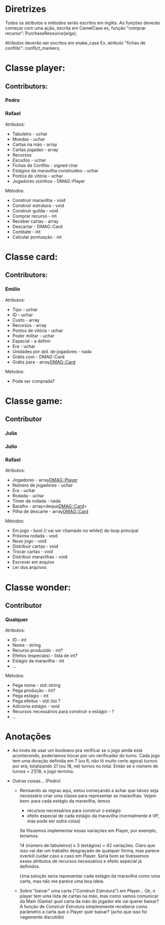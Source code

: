 # Diretrizes

Todos os atributos e métodos serão escritos em inglês.
As funções deverão começar com uma ação, escrita em CamelCase
ex, função "comprar recurso":
<type> PurchaseResource(args);

Atributos deverão ser escritos em snake_case
Ex, atributo "fichas de conflito":
<type> conflict_markers;



# Classe player:

## Contributors:
### Pedro
### Rafael


Atributos:
- Tabuleiro - uchar
- Moedas - uchar
- Cartas na mão - array
- Cartas jogadas - array
- Recursos
- Escudos - uchar
- Fichas de Conflito - signed char
- Estágios da maravilha construídos - uchar
- Pontos de vitória - uchar
- Jogadores vizinhos - DMAG::Player

Métodos:
- Construir maravilha - void
- Construir estrutura - void
- Construir guilda - void
- Comprar recurso - int 
- Receber cartas - array
- Descartar - DMAG::Card
- Combate - int
- Calcular pontuação - int

# Classe card:
## Contributors:
### Emilio

Atributos:
- Tipo - uchar
- ID - uchar
- Custo - array
- Recursos - array
- Pontos de vitória - uchar
- Poder militar - uchar
- Especial - a definir
- Era - uchar
- Unidades por qtd. de jogadores - nada
- Grátis com - DMAG::Card
- Grátis para - array<DMAG::Card>

Métodos:
- Pode ser comprada?

# Classe game:

## Contributor
### Julia
### Julio
### Rafael


Atributos:
- Jogadores - array<DMAG::Player>
- Número de jogadores - uchar
- Era - uchar
- Rodada - uchar
- Timer da rodada - nada
- Baralho - array<deque<DMAG::Card>>
- Pilha de descarte - array<DMAG::Card>

Métodos:
- Em jogo - bool // vai ser chamado no while() do loop principal
- Próxima rodada - void
- Novo jogo - void
- Distribuir cartas - void
- Trocar cartas - void
- Distribuir maravilhas - void
- Escrever em arquivo
- Ler dos arquivos

# Classe wonder:
## Contributor
### Qualquer


Atributos:
- ID - int
- Nome - string
- Recurso produzido - int?
- Efeitos (especiais) - lista de int?
- Estágio da maravilha - int
- ...

Métodos:
- Pega nome - std::string
- Pega produção - int?
- Pega estágio - int
- Pega efeitos - std::list<int> ?
- Adiciona estágio - void
- Recursos necessários para construir o estágio - ?
- ...


# Anotações

* Ao invés de usar um booleano pra verificar se o jogo ainda está acontecendo, 
poderiamos trocar por um verificador do turno. Cada jogo tem uma duração definida
em 7 (ou 6, não tô muito certo agora) turnos por era, totalizando 21 (ou 18, né)
turnos no total. Então se o número de turnos = 21|18, o jogo termina.

* Outras coisas... (Pedro)
    * Revisando as regras aqui, estou começando a achar que talvez seja
      necessário criar uma classe para representar as maravilhas. Vejam bem:
      para cada estágio da maravilha, temos
        * recursos necessários para construir o estágio
        * efeito especial de cada estágio da maravilha (normalmente é VP, mas pode ser outra
          coisa)
    
      Se fôssemos implementar essas variações em Player, por exemplo, teríamos:

      14 (número de tabuleiros) x 3 (estágios) = 42 variações. Claro que isso
      vai dar um trabalho desgraçado de qualquer forma, mas parece overkill
      cuidar caso a caso em Player. Seria bom se tivéssemos esses atributos de
      recursos necessários e efeito especial já definidos.

      Uma solução seria representar cada estágio da maravilha como uma
      carta, mas não me parece uma boa ideia. 

    * Sobre "baixar" uma carta ("Construir Estrutura") em Player...
      Ok, o player tem uma lista de cartas na mão, mas como vamos comunicar
      da Main (Game) *qual* carta da mão do jogador ele vai querer baixar? A
      função de Construir Estrutura simplesmente receberia como parâmetro a
      carta que o Player quer baixar?
      (acho que isso foi vagamente discutido)
